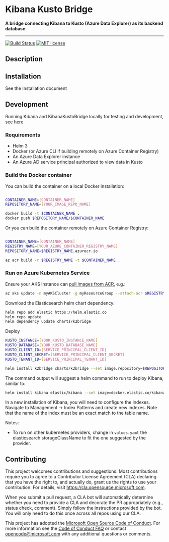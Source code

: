 # Kibana Kusto Bridge

**A bridge connecting Kibana to Kusto (Azure Data Explorer) as its backend database**

---

[![Build Status](https://dev.azure.com/csedevil/Kibana-kusto-bridge/_apis/build/status/microsoft.KibanaKustoBridge?branchName=master)](https://dev.azure.com/csedevil/Kibana-kusto-bridge/_build/latest?definitionId=140&branchName=master)
[![MIT license](https://img.shields.io/badge/license-MIT-brightgreen.svg)](http://opensource.org/licenses/MIT)

## Description

## Installation

See the Installation document

## Development

Running Kibana and KibanaKustoBridge locally for testing and development, see [here](./docs/development.md)

### Requirements

* Helm 3
* Docker (or Azure CLI if building remotely on Azure Container Registry)
* An Azure Data Explorer instance
* An Azure AD service principal authorized to view data in Kusto

### Build the Docker container

You can build the container on a local Docker installation:

```sh

CONTAINER_NAME=[CONTAINER_NAME]
REPOSITORY_NAME=[YOUR_IMAGE_REPO_NAME]

docker build -t $CONTAINER_NAME .
docker push $REPOSITORY_NAME/$CONTAINER_NAME
```

Or you can build the container remotely on Azure Container Registry:

```sh

CONTAINER_NAME=[CONTAINER_NAME]
REGISTRY_NAME=[YOUR_AZURE_CONTAINER_REGISTRY_NAME]
REPOSITORY_NAME=$REGISTRY_NAME.azurecr.io

az acr build -r $REGISTRY_NAME -t $CONTAINER_NAME .
```

### Run on Azure Kubernetes Service

Ensure your AKS instance can [pull images from ACR](https://docs.microsoft.com/en-us/azure/aks/cluster-container-registry-integration), e.g.:

```sh
az aks update -n myAKSCluster -g myResourceGroup --attach-acr $REGISTRY_NAME
```

Download the Elasticsearch helm chart dependency:

```sh
helm repo add elastic https://helm.elastic.co
helm repo update
helm dependency update charts/k2bridge
```

Deploy

```sh
KUSTO_INSTANCE=[YOUR_KUSTO_INSTANCE_NAME]
KUSTO_DATABASE=[YOUR_KUSTO_DATABASE_NAME]
KUSTO_CLIENT_ID=[SERVICE_PRINCIPAL_CLIENT_ID]
KUSTO_CLIENT_SECRET=[SERVICE_PRINCIPAL_CLIENT_SECRET]
KUSTO_TENANT_ID=[SERVICE_PRINCIPAL_TENANT_ID]

helm install k2bridge charts/k2bridge --set image.repository=$REPOSITORY_NAME/$CONTAINER_NAME --set settings.kustoClusterUrl="https://$KUSTO_INSTANCE.kusto.windows.net" --set settings.kustoDatabase="$KUSTO_DATABASE" --set settings.kustoAadClientId="$KUSTO_CLIENT_ID" --set settings.kustoAadClientSecret="$KUSTO_CLIENT_SECRET" --set settings.kustoAadTenantId="$KUSTO_TENANT_ID" --set replicaCount=2
```

The command output will suggest a helm command to run to deploy Kibana, similar to:

```sh
helm install kibana elastic/kibana --set image=docker.elastic.co/kibana/kibana-oss --set imageTag=6.8.5 --set elasticsearchHosts=http://k2bridge:8080
```

In a new installation of Kibana, you will need to configure the indexes. Navigate to Management -> Index Patterns and create new indexes.
Note that the name of the index must be an exact match to the table name.

Notes: 
 - To run on other kubernetes providers, change in `values.yaml` the elasticsearch storageClassName to fit the one suggested by the provider. 

## Contributing

This project welcomes contributions and suggestions.  Most contributions require you to agree to a
Contributor License Agreement (CLA) declaring that you have the right to, and actually do, grant us
the rights to use your contribution. For details, visit https://cla.opensource.microsoft.com.

When you submit a pull request, a CLA bot will automatically determine whether you need to provide
a CLA and decorate the PR appropriately (e.g., status check, comment). Simply follow the instructions
provided by the bot. You will only need to do this once across all repos using our CLA.

This project has adopted the [Microsoft Open Source Code of Conduct](https://opensource.microsoft.com/codeofconduct/).
For more information see the [Code of Conduct FAQ](https://opensource.microsoft.com/codeofconduct/faq/) or
contact [opencode@microsoft.com](mailto:opencode@microsoft.com) with any additional questions or comments.
